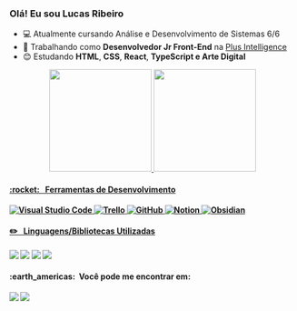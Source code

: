 ### Olá! Eu sou Lucas Ribeiro

- 💻 Atualmente cursando Análise e Desenvolvimento de Sistemas 6/6
- 💼 Trabalhando como **Desenvolvedor Jr Front-End** na <a href="https://www.plusintelligence.com.br">Plus Intelligence</a>
- 😊 Estudando <b>HTML</b>, <b>CSS</b>, <b>React</b>, <b>TypeScript<b/> e <b>Arte Digital</b>


<div align="center">
  <a href="https://github.com/Lucas-RCS">
  <img height="180em" src="https://github-readme-stats.vercel.app/api?username=Lucas-RCS&show_icons=true&theme=radical&include_all_commits=true&count_private=true"/>
  <img height="180em" src="https://github-readme-stats.vercel.app/api/top-langs/?username=Lucas-RCS&layout=compact&langs_count=7&theme=radical"/>
</div>


<h4><b>:rocket: &nbsp; Ferramentas de Desenvolvimento</b></h4>

![Visual Studio Code](https://img.shields.io/badge/-Visual%20Studio%20Code-333333?style=for-the-badge&logo=visual-studio-code&logoColor=007ACC)
![Trello](https://img.shields.io/badge/-TRELLO-1b8ac8?style=for-the-badge&logo=trello&logoColor=F4F2F6)
![GitHub](https://img.shields.io/badge/-GITHUB-363636?style=for-the-badge&logo=GITHUB&logoColor=WHITE)
![Notion](https://img.shields.io/badge/-NOTION-FFF?style=for-the-badge&logo=notion&logoColor=black)
![Obsidian](https://img.shields.io/badge/-OBSIDIAN-6f1bc8?style=for-the-badge&logo=obsidian&logoColor=white)
 
  <h4><b>✏️ &nbsp; Linguagens/Bibliotecas Utilizadas</b></h4>
<div> 
 <a href="" target="_blank"><img src="https://img.shields.io/badge/-HTML5-2E2E2E?style=for-the-badge&logo=html5&logoColor=DB6731" target="_blank"></a>
  <a href="" target="_blank"><img src="https://img.shields.io/badge/-CSS3-0E3245?style=for-the-badge&logo=css3&logoColor=2EA9E5" target="_blank"></a>
  <a href="" target="_blank"><img src="https://img.shields.io/badge/-JavaScript-DCCE1A?style=for-the-badge&logo=javascript&logoColor=262100" target="_blank"></a>
   <a href="#" target="_blank"><img src="https://img.shields.io/badge/-React-0C94D9?style=for-the-badge&logo=React&logoColor=white" target="_blank"></a> 
</div>

<h4><b>:earth_americas: &nbsp;Você pode me encontrar em:</b></h4>

<div>
   <a href="https://www.linkedin.com/in/lucas-ribeiro-261790242/" target="_blank"><img src="https://img.shields.io/badge/-LinkedIn-%230077B5?style=for-the-badge&logo=linkedin&logoColor=white" target="_blank"></a>
   <a href="https://www.instagram.com/lucasribeiro_26" target="_blank"><img src="https://img.shields.io/badge/-Instagram-%23E4405F?style=for-the-badge&logo=instagram&logoColor=white" target="_blank"></a>
</div>
